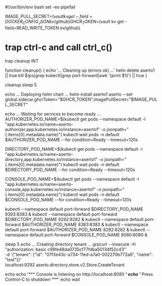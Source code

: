 #!/usr/bin/env bash
set -eo pipefail

IMAGE_PULL_SECRET=$(vault kv get -field=DOCKER_CONFIG_JSON kv/github)
GHCR_TOKEN=$(vault kv get -field=READ_WRITE_TOKEN kv/github)

# trap ctrl-c and call ctrl_c()
trap cleanup INT

function cleanup() {
echo '... Cleaning up (errors ok) ...'
helm delete aserto1 || true
kill $(ps|grep kubectl|grep port-forward|awk '{print $1}') || true
}

cleanup
sleep 5

echo ... Deploying helm chart ...
helm install aserto1 aserto --set global.sidecar.ghcrToken="$GHCR_TOKEN",imagePullSecret="$IMAGE_PULL_SECRET"

echo ... Waiting for services to become ready ...
AUTHORIZER_POD_NAME=$(kubectl get pods --namespace default -l "app.kubernetes.io/name=aserto-authorizer,app.kubernetes.io/instance=aserto1" -o jsonpath="{.items[0].metadata.name}")
kubectl wait pods -n default $AUTHORIZER_POD_NAME --for condition=Ready --timeout=120s

DIRECTORY_POD_NAME=$(kubectl get pods --namespace default -l "app.kubernetes.io/name=aserto-directory,app.kubernetes.io/instance=aserto1" -o jsonpath="{.items[0].metadata.name}")
kubectl wait pods -n default $DIRECTORY_POD_NAME --for condition=Ready --timeout=120s

CONSOLE_POD_NAME=$(kubectl get pods --namespace default -l "app.kubernetes.io/name=aserto-console,app.kubernetes.io/instance=aserto1" -o jsonpath="{.items[0].metadata.name}")
kubectl wait pods -n default $CONSOLE_POD_NAME --for condition=Ready --timeout=120s

kubectl --namespace default port-forward $DIRECTORY_POD_NAME 9393:8383 &
kubectl --namespace default port-forward $DIRECTORY_POD_NAME 9292:8282 &
kubectl --namespace default port-forward $AUTHORIZER_POD_NAME 8383:8383 &
kubectl --namespace default port-forward $AUTHORIZER_POD_NAME 8282:8282 &
kubectl --namespace default port-forward $CONSOLE_POD_NAME 8080:8080 &

sleep 5
echo ... Creating directory tenant ...
grpcurl --insecure -H "authorization: basic c96fe48da0735cf77fdba50134f52c43" \
-d '{"tenant": {"id": "07f3e43c-a734-11ed-a7a0-002270b772a6", "name": "test"}}' \
localhost:9292 aserto.directory.store.v2.Store.CreateTenant


echo
echo '*** Console is listening on http://localhost:8080 ***'
echo '*** Press Control-C to shutdown ***'
echo
wait